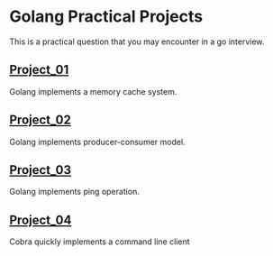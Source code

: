 # Golang Practical Projects
This is a practical question that you may encounter in a go interview.


## [Project_01](project_01)
Golang implements a memory cache system.

## [Project_02](project_02)
Golang implements producer-consumer model.

## [Project_03](project_03)
Golang implements ping operation.

## [Project_04](project_04)
Cobra quickly implements a command line client
